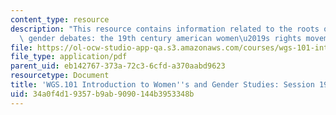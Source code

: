 ```yaml
---
content_type: resource
description: "This resource contains information related to the roots of contemporary\
  \ gender debates: the 19th century american women\u2019s rights movement."
file: https://ol-ocw-studio-app-qa.s3.amazonaws.com/courses/wgs-101-introduction-to-womens-and-gender-studies-fall-2014/34a0f4d19357b9ab9090144b3953348b_MITWGS_101F14_Sess19.pdf
file_type: application/pdf
parent_uid: eb142767-373a-72c3-6cfd-a370aabd9623
resourcetype: Document
title: 'WGS.101 Introduction to Women''s and Gender Studies: Session 19 Lecture Outline'
uid: 34a0f4d1-9357-b9ab-9090-144b3953348b
---
```

